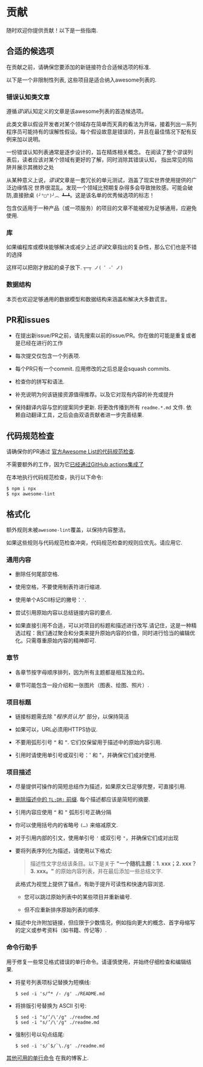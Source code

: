 # 贡献

随时欢迎你提供贡献！以下是一些指南.

## 合适的候选项

在贡献之前，请确保您要添加的新链接符合合适候选项的标准.

以下是一个非限制性列表, 这些项目是适合纳入awesome列表的.

### 错误认知类文章

遵循*谬误*认知定义的文章是该awesome列表的首选候选项。

此类文章以假设开发者对某个领域存在简单而天真的看法为开端，接着列出一系列程序员可能持有的误解性假设。每个假设故意是错误的，并且在最佳情况下配有反例来加以说明。

一份错误认知列表通常是逐步设计的，旨在精炼相关概念。
在阅读了整个谬误列表后，读者应该对某个领域有更好的了解，同时消除其错误认知， 指出常见的陷阱并展示其微妙之处

从某种意义上说，*谬误*文章是一套冗长的单元测试，涵盖了现实世界使用提供的广泛边缘情况
世界很混乱。发现一个领域比预期复杂得多会导致挫败感。可能会破防,直接掀桌 `(╯°□°)╯︵ ┻━┻`。这是该名单的优秀候选项的标志！

包含仅适用于一种产品（或一项服务）的项目的文章不能被视为足够通用，应避免使用.

### 库

如果编程库或模块能够解决或减少上述*谬误*文章指出的复杂性，那么它们也是不错的选择

这样可以把刚才掀起的桌子放下. `┬─┬ ノ( ゜-゜ノ)`

### 数据结构

本页也欢迎足够通用的数据模型和数据结构来涵盖和解决大多数谎言。

## PR和issues

- 在提出新issue/PR之前，请先搜索以前的issue/PR。你在做的可能是重复或者是已经在进行的工作

- 每次提交仅包含一个列表项.

- 每个PR只有一个commit. 应用修改的之后总是会squash commits.

- 检查你的拼写和语法.

- 补充说明为何该链接资源值得推荐。以及它对现有内容的补充或提升

- 保持翻译内容与您的提案同步更新. 将更改传播到所有 `readme.*.md` 文件. 依赖自动翻译工具，之后会由双语贡献者进一步完善结果.

## 代码规范检查

请确保你的PR通过 [官方Awesome List的代码规范检查](https://github.com/sindresorhus/awesome-lint).

不需要额外的工作，因为它[已经通过GitHub actions集成了](https://github.com/kdeldycke/awesome-falsehood/tree/main/.github/workflows)

在本地执行代码规范检查，执行以下命令:

```shell-session
$ npm i npx
$ npx awesome-lint
```

## 格式化

额外规则未被`awesome-lint`覆盖，以保持内容整洁。

如果这些规则与代码规范检查冲突，代码规范检查的规则应优先。请应用它.

### 通用内容

- 删除任何尾部空格.

- 使用空格，不要使用制表符进行缩进.

- 使用单个ASCII标记的撇号：`'`.

- 尝试引用原始内容以总结链接内容的要点.

- 如果直接引用不合适，可以对项目的标题和描述进行改写.请记住，这是一种精选过程：我们通过聚合和分类来提升原始内容的价值，同时进行恰当的编辑优化。只需尊重原始内容的精神即可.

### 章节

- 各章节按字母顺序排列，因为所有主题都是相互独立的。

- 章节可能包含一段介绍和一张图片（图表、绘图、照片）.

### 项目标题

- 链接标题需去除 "*程序员认为*" 部分，以保持简洁

- 如果可以，URL必须用HTTPS协议.

- 不要用弧形引号 `“` 和 `”`. 它们仅保留用于描述中的原始内容引用.

- 引用时请使用单引号或双引号：' 和 "，并确保它们成对使用.

### 项目描述

- 尽量提供可操作的简短总结作为描述，如果原文已足够完整，可直接引用.

- [删除描述中的
  `TL;DR:` 前缀](https://github.com/kdeldycke/awesome-iam/commit/537cbfd8beaca18d44a0962e107a6db9171a0345).
  每个描述都应该是简短的摘要.

- 引用内容应使用 `“` 和 `”` 弧形引号正确分隔

- 你可以使用括号内的省略号 `(…)` 来缩减原文.

- 对于引用内部的引文，使用单引号 `'` 或双引号 `"`，并确保它们成对出现

- 要将列表序列化为描述，请使用以下格式:

  > 描述性文字总结该条目。以下是关于 **"一个随机主题：1. xxx；2. xxx？3. xxx。"** 的原始内容列表，并在最后添加一些总结文字.

  此格式为视觉上提供了锚点，有助于提升可读性和快速内容浏览.

  - 您可以跳过原始列表中的某些项目并重新编号.

  - 但不应重新排序原始列表的顺序.

- 描述中允许附加链接，但应限于少数情况，例如指向更大的概念、首字母缩写的定义或参考资料（如书籍、传记等）.

### 命令行助手

用于修复一些常见格式错误的单行命令。请谨慎使用，并始终仔细检查和编辑结果.

- 将星号列表项标记替换为短横线:

  ```shell-session
  $ sed -i 's/^* /- /g' ./README.md
  ```

- 将排版引号替换为 ASCII 引号:

  ```shell-session
  $ sed -i "s/‘/\'/g" ./readme.md
  $ sed -i "s/’/\'/g" ./readme.md
  ```

- 强制引号以句点结尾:

  ```shell-session
  $ sed -i 's/`$/`\./g' ./readme.md
  ```

[其他可用的单行命令](https://kevin.deldycke.com/2006/12/text-date-document-processing-commands/) 在我的博客上.
